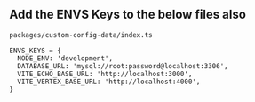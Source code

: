 ## Add the ENVS Keys to the below files also

```
packages/custom-config-data/index.ts

ENVS_KEYS = {
  NODE_ENV: 'development',
  DATABASE_URL: 'mysql://root:password@localhost:3306',
  VITE_ECHO_BASE_URL: 'http://localhost:3000',
  VITE_VERTEX_BASE_URL: 'http://localhost:4000',
}
```
